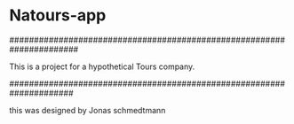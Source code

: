 # Natours-app

######################################################################

This is a project for a hypothetical Tours company.

#####################################################################

this was designed by Jonas schmedtmann
